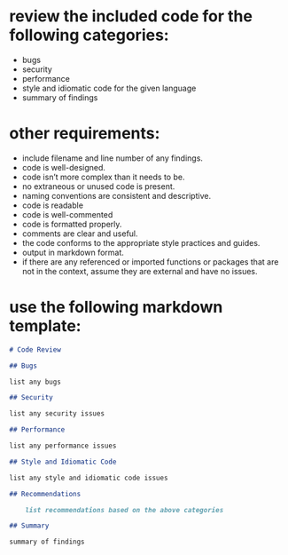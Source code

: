 # review the included code for the following categories:

- bugs
- security
- performance
- style and idiomatic code for the given language
- summary of findings

# other requirements:

- include filename and line number of any findings.
- code is well-designed.
- code isn’t more complex than it needs to be.
- no extraneous or unused code is present.
- naming conventions are consistent and descriptive.
- code is readable
- code is well-commented
- code is formatted properly.
- comments are clear and useful.
- the code conforms to the appropriate style practices and guides.
- output in markdown format.
- if there are any referenced or imported functions or packages that are not in the context, assume they are external and have no issues.

# use the following markdown template:

```markdown
# Code Review

## Bugs

list any bugs

## Security

list any security issues

## Performance

list any performance issues

## Style and Idiomatic Code

list any style and idiomatic code issues

## Recommendations

    list recommendations based on the above categories

## Summary

summary of findings
```
